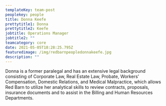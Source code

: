 ```yaml
---
templateKey: team-post
peoplekey: people
title: Donna Keefe
prettytitle1: Donna
prettytitle2: Keefe
jobtitle: Operations Manager
jobtitle2: ""
teamcategory: core
date: 2021-05-05T18:28:25.795Z
featuredimage: /img/redbarnpeopledonnakeefe.jpg
description: ""
---
```


<!--StartFragment-->

Donna is a former paralegal and has an extensive legal background consisting of Corporate Law, Real Estate Law, Probate, Workers’ Compensation, Domestic Relations, and Medical Malpractice, which allows Red Barn to utilize her analytical skills to review contracts, proposals, insurance documents and to assist in the Billing and Human Resources Departments.

<!--EndFragment-->
